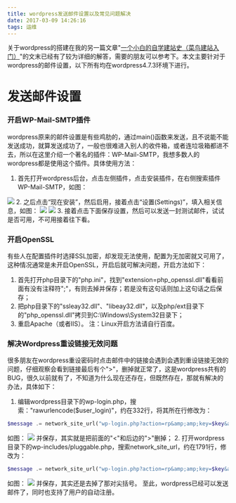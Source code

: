 ```yaml
---
title: wordpress发送邮件设置以及常见问题解决
date: 2017-03-09 14:26:16
tags: 运维
---
```


关于wordpress的搭建在我的另一篇文章"[一个小白的自学建站史（菜鸟建站入门）](https://blog.ctftools.com/2017/03/post5)"的文末已经有了较为详细的解答，需要的朋友可以参考下。本文主要针对于wordpress的邮件设置，以下所有均在wordpress4.7.3环境下进行。

# 发送邮件设置

### 开启WP-Mail-SMTP插件

wordpress原来的邮件设置是有些鸡肋的，通过main()函数来发送，且不说能不能发送成功，就算发送成功了，一般也很难进入别人的收件箱，或者连垃圾箱都进不去，所以在这里介绍一个著名的插件：WP-Mail-SMTP，我想多数人的wordpress都是使用这个插件。具体使用方法：

1.  首先打开wordpress后台，点击左侧插件，点击安装插件，在右侧搜索插件WP-Mail-SMTP，如图：
<!--more-->
![](https://blog-10039692.file.myqcloud.com/1489036656329_6693_1489036653721.jpg)
2.  之后点击“现在安装”，然后启用，接着点击“设置(Settings)”，填入相关信息，如图：
![](https://blog-10039692.file.myqcloud.com/1489038136450_9116_1489038133881.jpg)
![](https://blog-10039692.file.myqcloud.com/1489038144780_5977_1489038141615.jpg)
3.  接着点击下面保存设置，然后可以发送一封测试邮件，试试是否可用，不可用接着往下看。

### 开启OpenSSL

有些人在配置插件时选择SSL加密，却发现无法使用，配置为无加密就又可用了，这种情况通常是未开启OpenSSL，开启后就可解决问题，开启方法如下：

1.  首先打开php目录下的"php.ini"，找到"extension=php_openssl.dll"看看前面有没有注释符";"，有则去掉并保存；若是没有这句话则加上这句话之后保存；
2.  把php目录下的"ssleay32.dll"、"libeay32.dll"，以及php/ext目录下的"php_openssl.dll"拷贝到C:\Windows\System32目录下；
3.  重启Apache（或者IIS）。
注：Linux开启方法请自行百度。

### 解决Wordpress重设链接无效问题

很多朋友在wordpress重设密码时点击邮件中的链接会遇到会遇到重设链接无效的问题，仔细观察会看到链接最后有个"&gt;"，删掉就正常了，这是wordpress共有的BUG，很久以前就有了，不知道为什么现在还存在，但既然存在，那就有解决的办法，具体如下：

1.  编辑wordpress目录下的wp-login.php，搜索："rawurlencode($user_login)"，约在332行，将其所在行修改为：
```php
$message .= network_site_url("wp-login.php?action=rp&amp;amp;key=$key&amp;amp;login=" . rawurlencode($user_login), 'login');
```
如图：
![](https://blog-10039692.file.myqcloud.com/1489039931247_5787_1489039928640.jpg)
并保存，其实就是把前面的"<"和后边的">"删掉；
2.  打开wordpress目录下的wp-includes/pluggable.php，搜索network_site_url，约在1791行，修改为：
```php
$message .= network_site_url("wp-login.php?action=rp&amp;amp;key=$key&amp;amp;login=" . rawurlencode($user-&gt;user_login), 'login') . "\r\n\r\n";
```
如图：
![](https://blog-10039692.file.myqcloud.com/1489040354613_3175_1489040351578.jpg)
并保存，其实还是去掉了那对尖括号。
至此，wordpress已经可以发送邮件了，同时也支持了用户的自动注册。